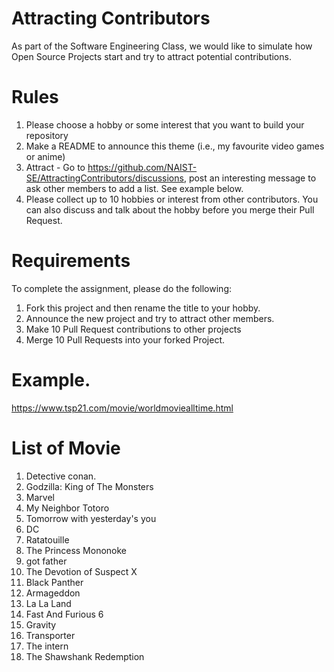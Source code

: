 # Attracting Contributors
As part of the Software Engineering Class, we would like to simulate how Open Source Projects start and try to attract potential contributions.

# Rules

1. Please choose a hobby or some interest that you want to build your repository
2. Make a README to announce this theme (i.e., my favourite video games or anime)
3. Attract - Go to https://github.com/NAIST-SE/AttractingContributors/discussions, post an interesting message to ask other members to add a list. See example below.
4. Please collect up to 10 hobbies or interest from other contributors. You can also discuss and talk about the hobby before you merge their Pull Request.

# Requirements
To complete the assignment, please do the following:
1. Fork this project and then rename the title to your hobby. 
2. Announce the new project and try to attract other members.
3. Make 10 Pull Request contributions to other projects
4. Merge 10 Pull Requests into your forked Project.

# Example. 
https://www.tsp21.com/movie/worldmoviealltime.html

# List of Movie
1. Detective conan.
2. Godzilla: King of The Monsters
1. Marvel
1. My Neighbor Totoro
2. Tomorrow with yesterday's you
3. DC
4. Ratatouille
5. The Princess Mononoke
6. got father
7. The Devotion of Suspect X
8. Black Panther
9. Armageddon
10. La La Land
11. Fast And Furious 6
12. Gravity
13. Transporter
14. The intern
15. The Shawshank Redemption



